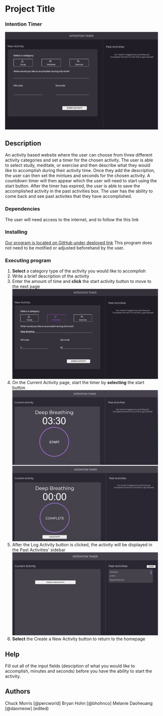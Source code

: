 # Project Title
### Intention Timer
![intentionTimer1](./assets/intentionTimer1.png)

## Description
An activity based website where the user can choose from three different activity categories and set a timer for the chosen activity. The user is able to select study, meditate, or exercise and then describe what they would like to accomplish during their activity time. Once they add the description, the user can then set the mintues and seconds for the chosen activity. A countdown timer will then appear which the user will need to start using the start button. After the timer has expired, the user is able to save the accomplished activity in the past activities box. The user has the ability to come back and see past activites that they have accomplished.

### Dependencies
The user will need access to the internet, and to follow the this link

### Installing
[Our program is located on GitHub under deployed link](https://daomeow.github.io/intention-timer/)
This program does not need to be motified or adjusted beforehand by the user.

### Executing program
1. **Select** a category type of the activity you would like to accomplish
2. Write a brief description of the activity
3. Enter the amount of time and **click** the start activity button to move to the next page
![intentionTimer2](./assets/intentionTimer2.png)
4. On the Current Activity page, start the timer by **selecting** the start button
![intentionTimer3](./assets/intentionTimer3.png)
![intentionTimer4](./assets/intentionTimer4.png)
5. After the Log  Activity button is clicked, the activity will be displayed in the Past Activities’ sidebar
![intentionTimer5](./assets/intentionTimer5.png)
6. **Select** the Create a New Activity button to return to the homepage 

## Help
Fill out all of the input fields (desciption of what you would like to accomplish, minutes and seconds) before you have the ability to start the activity.

## Authors
Chuck Morris [@percworld]
Bryan Hohn [@bhohnco]
Melanie Daoheuang [@daomeow] (edited)

